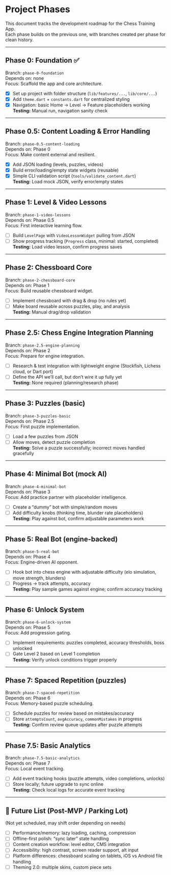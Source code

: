 # Project Phases

This document tracks the development roadmap for the Chess Training App.  
Each phase builds on the previous one, with branches created per phase for clean history.

---

## Phase 0: Foundation ✅
Branch: `phase-0-foundation`  
Depends on: none  
Focus: Scaffold the app and core architecture.

- [x] Set up project with folder structure (`lib/features/...`, `lib/core/...`)
- [x] Add `theme.dart` + `constants.dart` for centralized styling
- [x] Navigation: basic Home → Level → Feature placeholders working  
**Testing:** Manual run, navigation sanity check

---

## Phase 0.5: Content Loading & Error Handling
Branch: `phase-0.5-content-loading`  
Depends on: Phase 0  
Focus: Make content external and resilient.

- [x] Add JSON loading (levels, puzzles, videos)
- [x] Build error/loading/empty state widgets (reusable)
- [x] Simple CLI validation script (`tools/validate_content.dart`)  
**Testing:** Load mock JSON, verify error/empty states

---

## Phase 1: Level & Video Lessons
Branch: `phase-1-video-lessons`  
Depends on: Phase 0.5  
Focus: First interactive learning flow.

- [ ] Build `LevelPage` with `VideoLessonWidget` pulling from JSON
- [ ] Show progress tracking (`Progress` class, minimal: started, completed)  
**Testing:** Load video lesson, confirm progress saves

---

## Phase 2: Chessboard Core
Branch: `phase-2-chessboard-core`  
Depends on: Phase 1  
Focus: Build reusable chessboard widget.

- [ ] Implement chessboard with drag & drop (no rules yet)
- [ ] Make board reusable across puzzles, play, and analysis  
**Testing:** Manual drag/drop validation

---

## Phase 2.5: Chess Engine Integration Planning
Branch: `phase-2.5-engine-planning`  
Depends on: Phase 2  
Focus: Prepare for engine integration.

- [ ] Research & test integration with lightweight engine (Stockfish, Lichess cloud, or Dart port)
- [ ] Define the API we’ll call, but don’t wire it up fully yet  
**Testing:** None required (planning/research phase)

---

## Phase 3: Puzzles (basic)
Branch: `phase-3-puzzles-basic`  
Depends on: Phase 2.5  
Focus: First puzzle implementation.

- [ ] Load a few puzzles from JSON
- [ ] Allow moves, detect puzzle completion  
**Testing:** Solve a puzzle successfully; incorrect moves handled gracefully

---

## Phase 4: Minimal Bot (mock AI)
Branch: `phase-4-minimal-bot`  
Depends on: Phase 3  
Focus: Add practice partner with placeholder intelligence.

- [ ] Create a “dummy” bot with simple/random moves
- [ ] Add difficulty knobs (thinking time, blunder rate placeholders)  
**Testing:** Play against bot, confirm adjustable parameters work

---

## Phase 5: Real Bot (engine-backed)
Branch: `phase-5-real-bot`  
Depends on: Phase 4  
Focus: Engine-driven AI opponent.

- [ ] Hook bot into chess engine with adjustable difficulty (elo simulation, move strength, blunders)
- [ ] Progress → track attempts, accuracy  
**Testing:** Play sample games against engine; confirm accuracy tracking

---

## Phase 6: Unlock System
Branch: `phase-6-unlock-system`  
Depends on: Phase 5  
Focus: Add progression gating.

- [ ] Implement requirements: puzzles completed, accuracy thresholds, boss unlocked
- [ ] Gate Level 2 based on Level 1 completion  
**Testing:** Verify unlock conditions trigger properly

---

## Phase 7: Spaced Repetition (puzzles)
Branch: `phase-7-spaced-repetition`  
Depends on: Phase 6  
Focus: Memory-based puzzle scheduling.

- [ ] Schedule puzzles for review based on mistakes/accuracy
- [ ] Store `attemptsCount`, `avgAccuracy`, `commonMistakes` in progress  
**Testing:** Confirm review queue updates after puzzle attempts

---

## Phase 7.5: Basic Analytics
Branch: `phase-7.5-basic-analytics`  
Depends on: Phase 7  
Focus: Local event tracking.

- [ ] Add event tracking hooks (puzzle attempts, video completions, unlocks)
- [ ] Store locally; future upgrade to sync online  
**Testing:** Check local logs for accurate event tracking

---

## 🚀 Future List (Post-MVP / Parking Lot)

(Not yet scheduled, may shift order depending on needs)

- [ ] Performance/memory: lazy loading, caching, compression
- [ ] Offline-first polish: “sync later” state handling
- [ ] Content creation workflow: level editor, CMS integration
- [ ] Accessibility: high contrast, screen reader support, alt input
- [ ] Platform differences: chessboard scaling on tablets, iOS vs Android file handling
- [ ] Theming 2.0: multiple skins, custom piece sets
